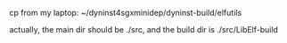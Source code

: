 cp from my laptop: ~/dyninst4sgxminidep/dyninst-build/elfutils

actually, the main dir should be ./src, and the build dir is ./src/LibElf-build
